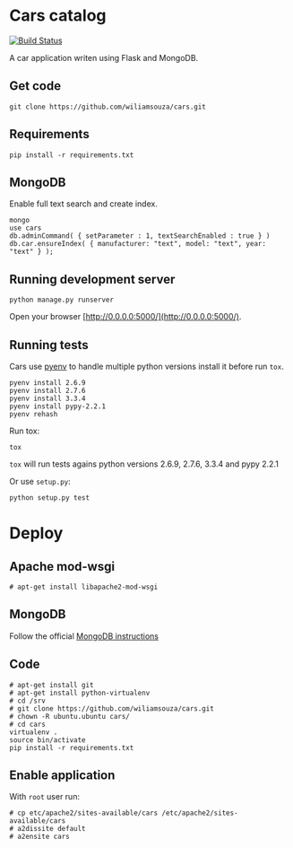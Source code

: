 Cars catalog
============

[![Build Status](https://travis-ci.org/wiliamsouza/cars.png?branch=master)](https://travis-ci.org/wiliamsouza/cars)

A car application writen using Flask and MongoDB.

Get code
--------

```
git clone https://github.com/wiliamsouza/cars.git
```

Requirements
------------

```
pip install -r requirements.txt
```

MongoDB
-------

Enable full text search and create index.

```
mongo
use cars
db.adminCommand( { setParameter : 1, textSearchEnabled : true } )
db.car.ensureIndex( { manufacturer: "text", model: "text", year: "text" } );
```

Running development server
--------------------------

```
python manage.py runserver
```

Open your browser [http://0.0.0.0:5000/](http://0.0.0.0:5000/).

Running tests
-------------

Cars use [pyenv](https://github.com/yyuu/pyenv) to handle multiple python
versions install it before run `tox`.

```
pyenv install 2.6.9
pyenv install 2.7.6
pyenv install 3.3.4
pyenv install pypy-2.2.1
pyenv rehash
```

Run tox:

```
tox
```

`tox` will run tests agains python versions 2.6.9, 2.7.6, 3.3.4 and pypy 2.2.1

Or use `setup.py`:

```
python setup.py test
```

Deploy
======

Apache mod-wsgi
---------------

```
# apt-get install libapache2-mod-wsgi

```

MongoDB
-------

Follow the official [MongoDB instructions](http://docs.mongodb.org/manual/tutorial/install-mongodb-on-ubuntu/#install-mongodb)

Code
----

```
# apt-get install git
# apt-get install python-virtualenv
# cd /srv
# git clone https://github.com/wiliamsouza/cars.git
# chown -R ubuntu.ubuntu cars/
# cd cars
virtualenv .
source bin/activate
pip install -r requirements.txt
```

Enable application
------------------

With `root` user run:

```
# cp etc/apache2/sites-available/cars /etc/apache2/sites-available/cars
# a2dissite default
# a2ensite cars
```
